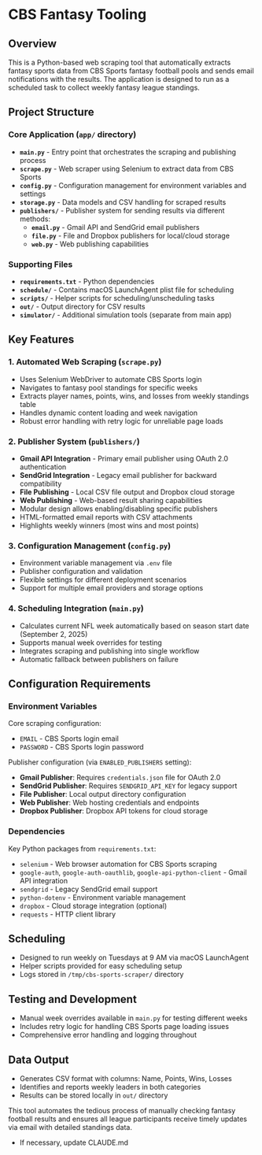 # CBS Fantasy Tooling

## Overview
This is a Python-based web scraping tool that automatically extracts fantasy sports data from CBS Sports fantasy football pools and sends email notifications with the results. The application is designed to run as a scheduled task to collect weekly fantasy league standings.

## Project Structure

### Core Application (`app/` directory)
- **`main.py`** - Entry point that orchestrates the scraping and publishing process
- **`scrape.py`** - Web scraper using Selenium to extract data from CBS Sports
- **`config.py`** - Configuration management for environment variables and settings
- **`storage.py`** - Data models and CSV handling for scraped results
- **`publishers/`** - Publisher system for sending results via different methods:
  - **`email.py`** - Gmail API and SendGrid email publishers
  - **`file.py`** - File and Dropbox publishers for local/cloud storage
  - **`web.py`** - Web publishing capabilities

### Supporting Files
- **`requirements.txt`** - Python dependencies
- **`schedule/`** - Contains macOS LaunchAgent plist file for scheduling
- **`scripts/`** - Helper scripts for scheduling/unscheduling tasks
- **`out/`** - Output directory for CSV results
- **`simulator/`** - Additional simulation tools (separate from main app)

## Key Features

### 1. Automated Web Scraping (`scrape.py`)
- Uses Selenium WebDriver to automate CBS Sports login
- Navigates to fantasy pool standings for specific weeks
- Extracts player names, points, wins, and losses from weekly standings table
- Handles dynamic content loading and week navigation
- Robust error handling with retry logic for unreliable page loads

### 2. Publisher System (`publishers/`)
- **Gmail API Integration** - Primary email publisher using OAuth 2.0 authentication
- **SendGrid Integration** - Legacy email publisher for backward compatibility
- **File Publishing** - Local CSV file output and Dropbox cloud storage
- **Web Publishing** - Web-based result sharing capabilities
- Modular design allows enabling/disabling specific publishers
- HTML-formatted email reports with CSV attachments
- Highlights weekly winners (most wins and most points)

### 3. Configuration Management (`config.py`)
- Environment variable management via `.env` file
- Publisher configuration and validation
- Flexible settings for different deployment scenarios
- Support for multiple email providers and storage options

### 4. Scheduling Integration (`main.py`)
- Calculates current NFL week automatically based on season start date (September 2, 2025)
- Supports manual week overrides for testing
- Integrates scraping and publishing into single workflow
- Automatic fallback between publishers on failure

## Configuration Requirements

### Environment Variables
Core scraping configuration:
- `EMAIL` - CBS Sports login email
- `PASSWORD` - CBS Sports login password

Publisher configuration (via `ENABLED_PUBLISHERS` setting):
- **Gmail Publisher**: Requires `credentials.json` file for OAuth 2.0
- **SendGrid Publisher**: Requires `SENDGRID_API_KEY` for legacy support
- **File Publisher**: Local output directory configuration
- **Web Publisher**: Web hosting credentials and endpoints
- **Dropbox Publisher**: Dropbox API tokens for cloud storage

### Dependencies
Key Python packages from `requirements.txt`:
- `selenium` - Web browser automation for CBS Sports scraping
- `google-auth`, `google-auth-oauthlib`, `google-api-python-client` - Gmail API integration
- `sendgrid` - Legacy SendGrid email support
- `python-dotenv` - Environment variable management
- `dropbox` - Cloud storage integration (optional)
- `requests` - HTTP client library

## Scheduling
- Designed to run weekly on Tuesdays at 9 AM via macOS LaunchAgent
- Helper scripts provided for easy scheduling setup
- Logs stored in `/tmp/cbs-sports-scraper/` directory

## Testing and Development
- Manual week overrides available in `main.py` for testing different weeks
- Includes retry logic for handling CBS Sports page loading issues
- Comprehensive error handling and logging throughout

## Data Output
- Generates CSV format with columns: Name, Points, Wins, Losses
- Identifies and reports weekly leaders in both categories
- Results can be stored locally in `out/` directory

This tool automates the tedious process of manually checking fantasy football results and ensures all league participants receive timely updates via email with detailed standings data.
- If necessary, update CLAUDE.md